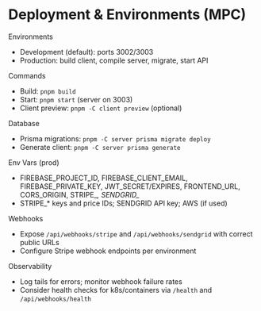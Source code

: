 # Deployment & Environments (MPC)

Environments
- Development (default): ports 3002/3003
- Production: build client, compile server, migrate, start API

Commands
- Build: `pnpm build`
- Start: `pnpm start` (server on 3003)
- Client preview: `pnpm -C client preview` (optional)

Database
- Prisma migrations: `pnpm -C server prisma migrate deploy`
- Generate client: `pnpm -C server prisma generate`

Env Vars (prod)
- FIREBASE_PROJECT_ID, FIREBASE_CLIENT_EMAIL, FIREBASE_PRIVATE_KEY, JWT_SECRET/EXPIRES, FRONTEND_URL, CORS_ORIGIN, STRIPE_*, SENDGRID_*
- STRIPE_* keys and price IDs; SENDGRID API key; AWS (if used)

Webhooks
- Expose `/api/webhooks/stripe` and `/api/webhooks/sendgrid` with correct public URLs
- Configure Stripe webhook endpoints per environment

Observability
- Log tails for errors; monitor webhook failure rates
- Consider health checks for k8s/containers via `/health` and `/api/webhooks/health`

